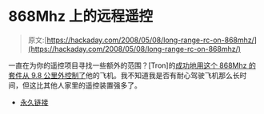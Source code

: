 # 868Mhz 上的远程遥控

> 原文:[https://hackaday.com/2008/05/08/long-range-rc-on-868mhz/](https://hackaday.com/2008/05/08/long-range-rc-on-868mhz/)

一直在为你的遥控项目寻找一些额外的范围？[Tron]的[成功地用这个 868Mhz 的套件从 9.8 公里外控制了](http://www.rcgroups.com/forums/showthread.php?t=799087)他的飞机。我不知道我是否有耐心驾驶飞机那么长时间，但这比其他人家里的遥控装置强多了。

*   [永久链接](http://www.rcgroups.com/forums/showthread.php?t=799087)